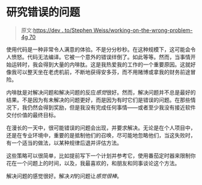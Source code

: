 # 研究错误的问题

> 原文:[https://dev . to/Stephen Weiss/working-on-the-wrong-problem-4g 70](https://dev.to/stephencweiss/working-on-the-wrong-problem-4g70)

使用代码是一种非常令人满意的体验。不是分分秒秒。在这种规模下，这可能会令人愤怒。代码无法编译。它被一个意外的错误绊倒了。如此等等。然而，当事情开始运转时，我会得到大量的内啡肽。这是我热爱我的工作的一个重要原因。这就好像我可以整天坐在老虎机前，不断地获得安多芬，而不用赌博或拿我的财务前途冒险。

内啡肽是对解决问题和解决问题的反应*感觉*很好。然而，解决问题并不总是最好的结果。不是因为有未解决的问题更好，而是因为有时它们是错误的问题。在那些情况下，我仍然会得到奖励，但是我没有完成任何事情——或者至少我没有接近软件交付价值的最终目标。

在漫长的一天中，很可能错误的问题会出现，并要求解决。无论是在个人项目中，还是在专业环境中，重要的是抵制他们的召唤，尽可能地忽略他们，当这失败时，有一个适当的做法，以某种规律后退并评估方法。

这些策略可以很简单，比如提前写下一个计划并参考它，使用番茄定时器来限制你花在一个问题上的时间，以及，我最喜欢的，和朋友和同事谈论这个方法。

解决问题的感觉很好。解决*对*的问题让*感觉很棒*。